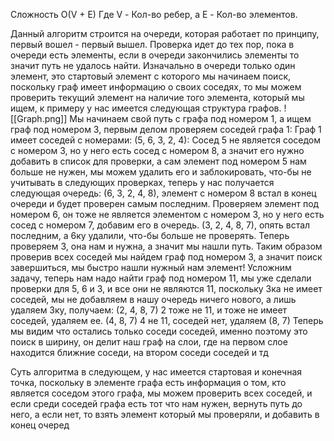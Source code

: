 Сложность O(V + E) Где V - Кол-во ребер, а E - Кол-во элементов.

Данный алгоритм строится на очереди, которая работает по принципу, первый вошел - первый вышел. Проверка идет до тех пор, пока в очереди есть элементы, если в очереди закончились элементы то значит путь не удалось найти. 
Изначально в очереди только один элемент, это стартовый элемент с которого мы начинаем поиск, поскольку граф имеет информацию о своих соседях, то мы можем проверить текущий элемент на наличие того элемента, который мы ищем, к примеру у нас имеется следующая структура графов.
![[Graph.png]]
Мы начинаем свой путь с графа под номером 1, а ищем граф под номером 3, первым делом проверяем соседей графа 1:
Граф 1 имеет соседей с номерами: (5, 6, 3, 2, 4):
Сосед 5 не является соседом с номером 3, но у него есть сосед с номером 8, а значит его нужно добавить в список для проверки, а сам элемент под номером 5 нам больше не нужен, мы можем удалить его и заблокировать, что-бы не учитывать в следующих проверках, теперь у нас получается следующая очередь:
(6, 3, 2, 4, 8), элемент с номером 8 встал в конец очереди и будет проверен самым последним.
Проверяем элемент под номером 6, он тоже не является элементом с номером 3, но у него есть сосед с номером 7, добавим его в очередь.
(3, 2, 4, 8, 7), опять встал последним, а 6ку удалили, что-бы больше не проверять. 
Теперь проверяем 3, она нам и нужна, а значит мы нашли путь.
Таким образом проверив всех соседей мы найдем граф под номером 3, а значит поиск завершиться, мы быстро нашли нужный нам элемент!
Усложним задачу, теперь нам надо найти граф под номером 11, мы уже сделали проверки для 5, 6 и 3, и все они не являются 11, поскольку 3ка не имеет соседей, мы не добавляем в нашу очередь ничего нового, а лишь удаляем 3ку, получаем:
(2, 4, 8, 7)
2 тоже не 11, и тоже не имеет соседей, удаляем ее.
(4, 8, 7)
4 не 11, соседей нет, удаляем
(8, 7)
Теперь мы видим что остались только соседи соседей, именно поэтому это поиск в ширину, он делит наш граф на слои, где на первом слое находится ближние соседи, на втором соседи соседей и тд

Суть алгоритма в следующем, у нас имеется стартовая и конечная точка, поскольку в элементе графа есть информация о том, кто является соседом этого графа, мы можем проверить всех соседей, и если среди соседей графа есть тот что нам нужен, вернуть путь до него, а если нет, то взять элемент который мы проверяли, и добавить в конец очеред